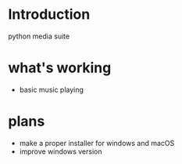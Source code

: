 # Introduction

python media suite

# what's working

- basic music playing

# plans

- make a proper installer for windows and macOS
- improve windows version


